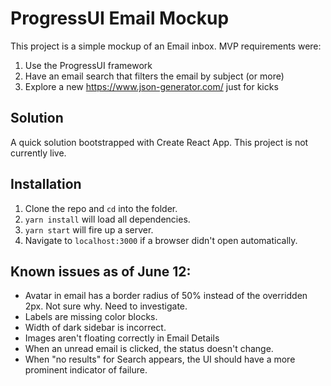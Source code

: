 # ProgressUI Email Mockup
This project is a simple mockup of an Email inbox.  MVP requirements were:

1)  Use the ProgressUI framework
2)  Have an email search that filters the email by subject (or more)
3)  Explore a new https://www.json-generator.com/ just for kicks

## Solution
A quick solution bootstrapped with Create React App.  This project is not currently live.

## Installation

1)  Clone the repo and `cd` into the folder.
2)  `yarn install` will load all dependencies.
3)  `yarn start` will fire up a server.
4)  Navigate to `localhost:3000` if a browser didn't open automatically.


## Known issues as of June 12:
- Avatar in email has a border radius of 50% instead of the overridden 2px.  Not sure why.  Need to investigate.
- Labels are missing color blocks.
- Width of dark sidebar is incorrect.
- Images aren't floating correctly in Email Details
- When an unread email is clicked, the status doesn't change.
- When "no results" for Search appears, the UI should have a more prominent indicator of failure.